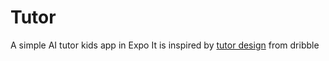 # Tutor
A simple AI tutor kids app in Expo
It is inspired by [tutor design](https://dribbble.com/shots/20327565-Tutor-App) from dribble
